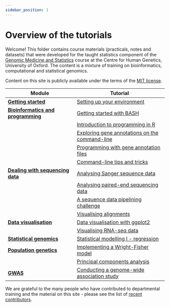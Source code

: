 ```yaml
---
sidebar_position: 1
---
```


# Overview of the tutorials

Welcome!  This folder contains course materials (practicals, notes and datasets) that were developed for the taught
statistics component of the [Genomic Medicine and Statistics](https://www.well.ox.ac.uk/study/gms) course at the
Centre for Human Genetics, University of Oxford.  The content is a mixture of training on bioinformatics,
computational and statistical genomics.

Content on this site is publicly available under the terms of the [MIT license](LICENSE.md).

<div class="gmstable">

|    Module                      |                      Tutorial                          |
| ------------------------------ | ------------------------------------------------------ |
| [**Getting started**](/prerequisites)          	      | [Setting up your environment](/prerequisites/) |
| [**Bioinformatics and programming**](/bioinformatics)   | [Getting started with BASH](/bioinformatics/command_line/) |
|                                                         | [Introduction to programming in R](/bioinformatics/introduction_to_R/) |
|                               				 	      | [Exploring gene annotations on the command-line](/bioinformatics/exploring_gene_annotations_in_bash/) |
|                                					      | [Programming with gene annotation files](/bioinformatics/programming_with_gene_annotations3/) |
|                                				 	      | [Command-line tips and tricks](/bioinformatics/tips_and_tricks/) |
| [**Dealing with sequencing data**](/next_generation_sequencing) | [Analysing Sanger sequence data](/sequence_data_analysis/sanger_sequence_data/) |
|                                                   | [Analysing paired-end sequencing data](/sequence_data_analysis/introduction_to_next_generation_sequencing_data_analysis/) |
|                                					| [A sequence data pipelining challenge](/sequence_data_analysis/building_an_ngs_pipeline/) |
|                                					| [Visualising alignments](/sequence_data_analysis/IGV/) |
| [**Data visualisation**](/data_visualisation)     | [Data visualisation with ggplot2](/data_visualisation/data_visualisation_with_ggplot2/) |
|                                					| [Visualising RNA-seq data](/data_visualisation/visualisng_rna-seq_data/) |
| [**Statistical genomics**](/statististical_modelling)       | [Statistical modelling I - regression](/statistical_modelling/regression_modelling/) |
| [**Population genetics**](/population_genetics)   | [Implementing a Wright-Fisher model](/population_genetics/README.md) |
|                                					| [Principal components analysis](/population_genetics/principal_components/) |
| [**GWAS**](/genome_wide_association_studies)      | [Conducting a genome-wide association study](/genome_wide_association_studies/genome_wide_association_analysis) |

</div>


We are grateful to the many people who have contributed to departmental training and the material on this site - please
see the list of [recent contributors](recent_contributors.md).
